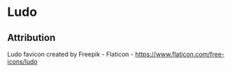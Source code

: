# Ludo

## Attribution

Ludo favicon created by Freepik - Flaticon - https://www.flaticon.com/free-icons/ludo